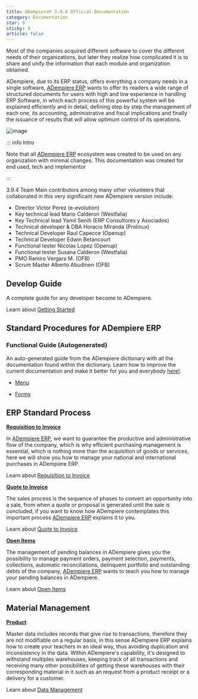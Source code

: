 ```yaml
---
title: ADempiere® 3.9.4 Official Documentation
category: Documentation
star: 9
sticky: 9
article: false
---
```


Most of the companies acquired different software to cover the different needs of their organizations, but later they realize how complicated it is to share and unify the information that each module and organization obtained.

ADempiere, due to its ERP status, offers everything a company needs in a single software, [ADempiere ERP](http://adempiere.net/) wants to offer its readers a wide range of structured documents for users with high and low experience in handling ERP Software, in which each process of this powerful system will be explained efficiently and in detail, defining step by step the management of each one, its accounting, administrative and fiscal implications and finally the issuance of results that will allow optimum control of its operations.

![image](https://user-images.githubusercontent.com/89487449/179278950-ec376474-8e27-44e6-9196-8e0984766905.png)

::: info Intro

Note that all [ADempiere ERP](http://adempiere.net/) ecosystem was created to be used on any organization with minimal changes. This documentation was created for end used, tech and implementor

:::

3.9.4 Team
Main contributors among many other volunteers that collaborated in this very significant new ADempiere version include:

- Director Victor Perez (e-evolution)
- Key technical lead Mario Calderon (Westfalia)
- Key Technical lead Yamil Senih (ERP Consultores y Asociados)
- Technical developer & DBA Horacio Miranda (Prolinux)
- Technical Developer Raul Capecce (Openup)
- Technical Developer Edwin Betancourt
- Functional tester Nicolas Lopez (Openup)
- Functional tester Susana Calderon (Westfalia)
- PMO Ramiro Vergara M. (OFB)
- Scrum Master Alberto Abudinen (OFB)

## Develop Guide

A complete guide for any developer become to ADempiere.

Learn about [Getting Started](develop-guide/getting-started)

## Standard Procedures for ADempiere ERP

### Functional Guide (Autogenerated)

An auto-generated guide from the ADempiere dictionary with all the documentation found within the dictionary.
Learn how to improve the current documentation and make it better for you and everybody [here!](auto-generated).

- [Menu](auto-generated/menu)

- [Forms](auto-generated/forms)

## ERP Standard Process

**[Requisition to Invoice](standard-procedures/requisition-to-invoice)**

In [ADempiere ERP](http://adempiere.net/), we want to guarantee the productive and administrative flow of the company, which is why efficient purchasing management is essential, which is nothing more than the acquisition of goods or services, here we will show you how to manage your national and international purchases in ADempiere ERP.

Learn about [Requisition to Invoice](standard-procedures/requisition-to-invoice)

**[Quote to Invoice](standard-procedures/quote-to-invoice)**

The sales process is the sequence of phases to convert an opportunity into a sale, from when a quote or proposal is generated until the sale is concluded, if you want to know how ADempiere contemplates this important process [ADempiere ERP](http://adempiere.net/) explains it to you.

Learn about [Quote to Invoice](standard-procedures/quote-to-invoice)

**[Open Items](standard-procedures/open-items)**

The management of pending balances in ADempiere gives you the possibility to manage payment orders, payment selection, payments, collections, automatic reconciliations, delinquent portfolio and outstanding debts of the company, [ADempiere ERP](http://adempeire.net/) wants to teach you how to manage your pending balances in ADempiere.

Learn about [Open Items](standard-procedures/open-items)

## Material Management

**[Product](material-management/product)**

Master data includes records that give rise to transactions, therefore they are not modifiable on a regular basis, in this sense ADempiere ERP explains how to create your teachers in an ideal way, thus avoiding duplication and inconsistency in the data.
Within ADempiere's capability, it's designed to withstand multiples warehouses, keeping track of all transactions and receiving many other possibilities of getting these warehouses with their corresponding material in it such as an request from a product receipt or a delivery for a customer.

Learn about [Data Management](material-management/product)
